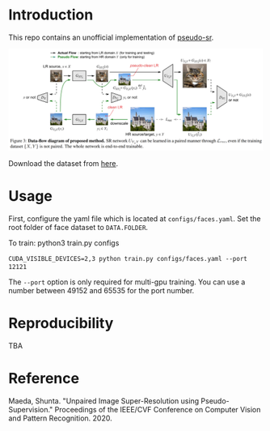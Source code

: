 # Introduction

This repo contains an unofficial implementation of [pseudo-sr](https://openaccess.thecvf.com/content_CVPR_2020/papers/Maeda_Unpaired_Image_Super-Resolution_Using_Pseudo-Supervision_CVPR_2020_paper.pdf).

![main image](./misc/figure.PNG)

Download the dataset from [here](https://github.com/jingyang2017/Face-and-Image-super-resolution).

# Usage

First, configure the yaml file which is located at `configs/faces.yaml`. Set the root folder of face dataset to `DATA.FOLDER`.

To train:
python3 train.py configs
```
CUDA_VISIBLE_DEVICES=2,3 python train.py configs/faces.yaml --port 12121
```

The `--port` option is only required for multi-gpu training.
You can use a number between 49152 and 65535 for the port number. 

# Reproducibility

TBA

# Reference

Maeda, Shunta. "Unpaired Image Super-Resolution using Pseudo-Supervision." Proceedings of the IEEE/CVF Conference on Computer Vision and Pattern Recognition. 2020.
